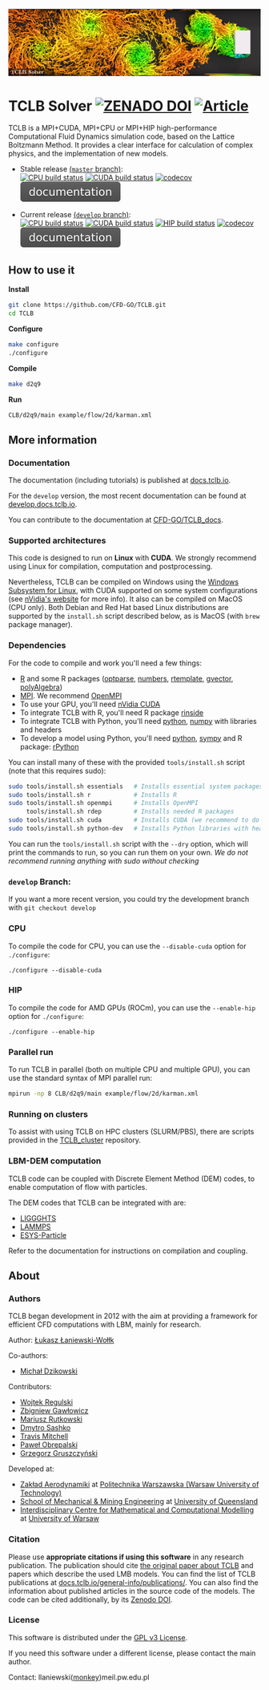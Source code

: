 ![TCLB Solver Header](https://raw.githubusercontent.com/CFD-GO/documents/master/assets/header.png)

TCLB Solver [![ZENADO DOI](https://zenodo.org/badge/DOI/10.5281/zenodo.3550331.svg)](https://doi.org/10.5281/zenodo.3550331) [![Article](https://zenodo.org/badge/DOI/10.1016/j.camwa.2015.12.043.svg)](https://doi.org/10.1016/j.camwa.2015.12.043)
===
TCLB is a MPI+CUDA, MPI+CPU or MPI+HIP high-performance Computational Fluid Dynamics simulation code, based on the Lattice Boltzmann Method.
It provides a clear interface for calculation of complex physics, and the implementation of new models.

- Stable release [(`master` branch)](https://github.com/CFD-GO/TCLB/tree/master):<br/>[![CPU build status](https://github.com/CFD-GO/TCLB/actions/workflows/cpu_test.yml/badge.svg?branch=master)](https://github.com/CFD-GO/TCLB/actions/workflows/cpu_test.yml) [![CUDA build status](https://github.com/CFD-GO/TCLB/actions/workflows/gpu_comp.yml/badge.svg?branch=master)](https://github.com/CFD-GO/TCLB/actions/workflows/gpu_comp.yml) [![codecov](https://codecov.io/gh/CFD-GO/TCLB/branch/master/graph/badge.svg)](https://codecov.io/gh/CFD-GO/TCLB) [![documentation](https://raw.githubusercontent.com/CFD-GO/documents/master/assets/documentation.svg?sanitize=true)](https://docs.tclb.io/) 


- Current release [(`develop` branch)](https://github.com/CFD-GO/TCLB/tree/develop):<br/>[![CPU build status](https://github.com/CFD-GO/TCLB/actions/workflows/cpu_test.yml/badge.svg?branch=develop)](https://github.com/CFD-GO/TCLB/actions/workflows/cpu_test.yml) [![CUDA build status](https://github.com/CFD-GO/TCLB/actions/workflows/gpu_comp.yml/badge.svg?branch=develop)](https://github.com/CFD-GO/TCLB/actions/workflows/gpu_comp.yml) [![HIP build status](https://github.com/CFD-GO/TCLB/actions/workflows/hip_comp.yml/badge.svg?branch=develop)](https://github.com/CFD-GO/TCLB/actions/workflows/hip_comp.yml) [![codecov](https://codecov.io/gh/CFD-GO/TCLB/branch/develop/graph/badge.svg)](https://codecov.io/gh/CFD-GO/TCLB) [![documentation](https://raw.githubusercontent.com/CFD-GO/documents/master/assets/documentation.svg?sanitize=true)](https://develop.docs.tclb.io/)

## How to use it

**Install**
```bash
git clone https://github.com/CFD-GO/TCLB.git
cd TCLB
```
**Configure**
```bash
make configure
./configure
```
**Compile**
```bash
make d2q9
```
**Run**
```bash
CLB/d2q9/main example/flow/2d/karman.xml
```

## More information

### Documentation

The documentation (including tutorials) is published at
[docs.tclb.io](https://docs.tclb.io/).

For the `develop` version, the most recent documentation can be found at
[develop.docs.tclb.io](https://develop.docs.tclb.io/).

You can contribute to the documentation at
[CFD-GO/TCLB_docs](https://github.com/CFD-GO/TCLB_docs).

### Supported architectures
This code is designed to run on **Linux** with **CUDA**. We strongly recommend using Linux for compilation, computation and postprocessing.

Nevertheless, TCLB can be compiled on Windows using the [Windows Subsystem for Linux](https://pl.wikipedia.org/wiki/Windows_Subsystem_for_Linux), with CUDA supported on some system configurations (see [nVidia's website](https://docs.nvidia.com/cuda/wsl-user-guide/index.html) for more info).  It also can be compiled on MacOS (CPU only). Both Debian and Red Hat based Linux distributions are supported by the `install.sh` script described below, as is MacOS (with `brew` package manager).

### Dependencies

For the code to compile and work you'll need a few things:
- [R](https://www.r-project.org/) and some R packages ([optparse](https://cran.r-project.org/package=optparse), [numbers](https://cran.r-project.org/package=numbers), [rtemplate](https://github.com/llaniewski/rtemplate), [gvector](https://github.com/llaniewski/gvector), [polyAlgebra](https://github.com/llaniewski/polyAlgebra))
- [MPI](https://en.wikipedia.org/wiki/Message_Passing_Interface). We recommend [OpenMPI](http://www.open-mpi.org/)
- To use your GPU, you'll need [nVidia CUDA](https://developer.nvidia.com/cuda-zone)
- To integrate TCLB with R, you'll need R package [rinside](https://github.com/eddelbuettel/rinside)
- To integrate TCLB with Python, you'll need [python](https://www.python.org/), [numpy](http://www.numpy.org/) with libraries and headers
- To develop a model using Python, you'll need [python](https://www.python.org/), [sympy](http://www.sympy.org/) and R package: [rPython](https://cran.r-project.org/package=rPython)

You can install many of these with the provided `tools/install.sh` script (note that this requires sudo):
```bash
sudo tools/install.sh essentials   # Installs essential system packages needed by TCLB
sudo tools/install.sh r            # Installs R
sudo tools/install.sh openmpi      # Installs OpenMPI
     tools/install.sh rdep         # Installs needed R packages
sudo tools/install.sh cuda         # Installs CUDA (we recommend to do it on your own)
sudo tools/install.sh python-dev   # Installs Python libraries with headers
```

You can run the `tools/install.sh` script with the `--dry` option, which will print the commands to run, so you can run them on your own.
*We do not recommend running anything with sudo without checking*

### `develop` Branch:
If you want a more recent version, you could try the development branch with `git checkout develop`

### CPU
To compile the code for CPU, you can use the `--disable-cuda` option for `./configure`:
```
./configure --disable-cuda
```
### HIP
To compile the code for AMD GPUs (ROCm), you can use the `--enable-hip` option for `./configure`:
```
./configure --enable-hip
```
### Parallel run
To run TCLB in parallel (both on multiple CPU and multiple GPU), you can use the standard syntax of MPI parallel run:
```bash
mpirun -np 8 CLB/d2q9/main example/flow/2d/karman.xml
```

### Running on clusters
To assist with using TCLB on HPC clusters (SLURM/PBS), there are scripts provided in the [TCLB_cluster](https://github.com/CFD-GO/TCLB_cluster) repository.

### LBM-DEM computation
TCLB code can be coupled with Discrete Element Method (DEM) codes, to enable computation of flow with particles.

The DEM codes that TCLB can be integrated with are:
- [LIGGGHTS](https://www.cfdem.com/liggghts-open-source-discrete-element-method-particle-simulation-code)
- [LAMMPS](https://lammps.sandia.gov/)
- [ESYS-Particle](https://launchpad.net/esys-particle)

Refer to the documentation for instructions on compilation and coupling.

## About

### Authors

TCLB began development in 2012 with the aim at providing a framework for efficient CFD computations with LBM, mainly for research.

Author: [Łukasz Łaniewski-Wołłk](https://github.com/llaniewski)

Co-authors:
* [Michał Dzikowski](https://github.com/mdzik)

Contributors:
* [Wojtek Regulski](https://github.com/wojtasMEiL)
* [Zbigniew Gawłowicz](https://github.com/zgawlowicz)
* [Mariusz Rutkowski](https://github.com/mrutkowski-aero)
* [Dmytro Sashko](https://github.com/shkodm)
* [Travis Mitchell](https://github.com/TravisMitchell)
* [Paweł Obrępalski](https://github.com/PabloOb)
* [Grzegorz Gruszczyński](https://github.com/ggruszczynski)

Developed at:
- [Zakład Aerodynamiki](https://meil.pw.edu.pl/ZA/) at [Politechnika Warszawska (Warsaw University of Technology)](http://pw.edu.pl/)
- [School of Mechanical & Mining Engineering](https://www.mechmining.uq.edu.au/) at [University of Queensland](http://uq.edu.au/)
- [Interdisciplinary Centre for Mathematical and Computational Modelling](https://icm.edu.pl/en) at [University of Warsaw](https://www.uw.edu.pl/)

### Citation
Please use **appropriate citations if using this software** in any research publication. The publication should cite [the original paper about TCLB](https://doi.org/10.1016/j.camwa.2015.12.043) and papers which describe the used LMB models. You can find the list of TCLB publications at [docs.tclb.io/general-info/publications/](https://docs.tclb.io/general-info/publications/). You can also find the information about published articles in the source code of the models.
The code can be cited additionally, by its [Zenodo DOI](https://doi.org/10.5281/zenodo.3550331).

### License

This software is distributed under the [GPL v3 License](LICENSE).

If you need this software under a different license, please contact the main author.

Contact: llaniewski([monkey](https://en.wikipedia.org/wiki/At_sign#Names_in_other_languages))meil.pw.edu.pl
